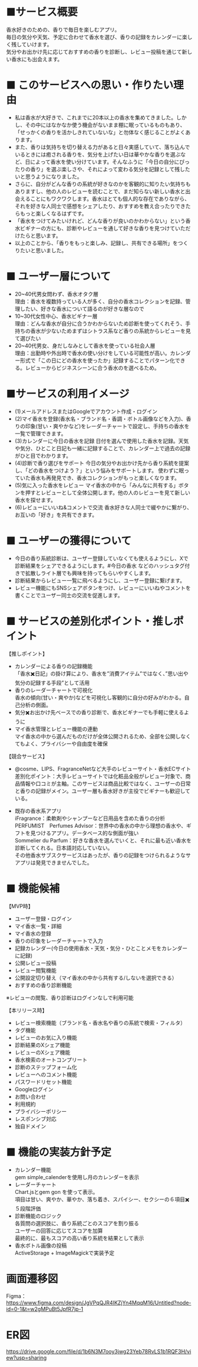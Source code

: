 # ■サービス概要
香水好きのための、香りで毎日を楽しむアプリ。  
毎日の気分や天気、予定に合わせて香水を選び、香りの記録をカレンダーに楽しく残していけます。  
気分やお出かけ先に応じておすすめの香りを診断し、レビュー投稿を通じて新しい香水にも出会えます。


# ■ このサービスへの思い・作りたい理由
* 私は香水が大好きで、これまでに20本以上の香水を集めてきました。しかし、その中にはなかなか使う機会がないまま棚に眠っているものもあり、「せっかくの香りを活かしきれていないな」と勿体なく感じることがよくあります。
* また、香りは気持ちを切り替える力があると日々実感していて、落ち込んでいるときには癒される香りを、気分を上げたい日は華やかな香りを選ぶなど、日によって香水を使い分けています。そんなふうに「今日の自分にぴったりの香り」を選ぶ楽しさや、それによって変わる気分を記録として残したいと思うようになりました。
* さらに、自分がどんな香りの系統が好きなのかを客観的に知りたい気持ちもありますし、他の人のレビューを読むことで、まだ知らない新しい香水と出会えることにもワクワクします。香水はとても個人的な存在でありながら、それを好きな人同士で感想をシェアしたり、おすすめを教え合ったりできたらもっと楽しくなるはずです。
* 「香水をつけてみたいけれど、どんな香りが良いのかわからない」という香水ビギナーの方にも、診断やレビューを通して好きな香りを見つけていただけたらと思います。
* 以上のことから、「香りをもっと楽しみ、記録し、共有できる場所」をつくりたいと思いました。


# ■ ユーザー層について
* 20~40代男女問わず、香水オタク層  
理由：香水を複数持っている人が多く、自分の香水コレクションを記録、管理したい、好きな香水について語るのが好きな層なので
* 10~30代女性中心、香水ビギナー層  
理由：どんな香水が自分に合うかわからないため診断を使ってくれそう、手持ちの香水が少ないためまずはシトラス系など香りの系統からレビューを見て選びたい
* 20~40代男女、身だしなみとして香水を使っている社会人層  
理由：出勤時や外出時で香水の使い分けをしている可能性が高い。カレンダー形式で「この日にどの香水を使ったか」記録することでパターン化できる。レビューからビジネスシーンに合う香水のを選べるため。


# ■サービスの利用イメージ
* (1)メールアドレスまたはGoogleでアカウント作成・ログイン
* (2)マイ香水を登録(香水名・ブランド名・香調・ボトル画像などを入力)、香りの印象(甘い・爽やかなど)をレーダーチャートで設定し、手持ちの香水を一覧で管理できます。
* (3)カレンダーに今日の香水を記録
日付を選んで使用した香水を記録。天気や気分、ひとこと日記も一緒に記録することで、カレンダー上で過去の記録がひと目でわかります。
* (4)診断で香り選びをサポート
今日の気分やお出かけ先から香り系統を提案し、「どの香水をつけよう？」という悩みをサポートします。
使わずに眠っていた香水も再発見でき、香水コレクションがもっと楽しくなります。
* (5)気に入った香水をレビュー
マイ香水の中から「みんなに共有する」ボタンを押すとレビューとして全体公開します。他の人のレビューを見て新しい香水を探せます。
* (6)レビューにいいね&コメントで交流
香水好きな人同士で緩やかに繋がり、お互いの「好き」を共有できます。

# ■ ユーザーの獲得について
* 今日の香り系統診断は、ユーザー登録していなくても使えるようにし、Xで診断結果をシェアできるようにします。#今日の香水 などのハッシュタグ付きで拡散しライト層でも興味を持ってもらいやすくします。  
* 診断結果からレビュー一覧に飛べるようにし、ユーザー登録に繋げます。  
* レビュー機能にもSNSシェアボタンをつけ、レビューにいいねやコメントを書くことでユーザー同士の交流を促進します。


# ■ サービスの差別化ポイント・推しポイント
【推しポイント】  
* カレンダーによる香りの記録機能  
「香水✖️日記」の掛け算により、香水を”消費アイテム”ではなく、”思い出や気分の記録する手段”として活用
* 香りのレーダーチャートで可視化  
香水の傾向(甘い・爽やか)などを可視化し客観的に自分の好みがわかる。自己分析の側面。
* 気分✖️お出かけ先ベースでの香り診断で、香水ビギナーでも手軽に使えるように  
* マイ香水管理とレビュー機能の連動  
マイ香水の中から選んだものだけが全体公開されるため、全部を公開しなくてもよく、プライバシーや自由度を確保

【競合サービス】  
* @cosme、LIPS、FragranceNetなど大手のレビューサイト・香水ECサイト  
差別化ポイント：大手レビューサイトでは化粧品全般がレビュー対象で、商品情報や口コミが主軸。このサービスは商品比較ではなく、ユーザーの日常と香りの記録がメイン。ユーザー層も香水好きが主役でビギナーも歓迎している。

* 既存の香水系アプリ  
iFragrance：柔軟剤やシャンプーなど日用品を含めた香りの分析  
PERFUMIST　Perfumes Advisor：世界中の香水の中から理想の香水や、ギフトを見つけるアプリ。データベース的な側面が強い  
Sommelier du Parfum：好きな香水を選んでいくと、それに最も近い香水を診断してくれる。日本語対応していない。  
その他香水サブスクサービスはあったが、香りの記録をつけられるようなサアプリは発見できませんでした。


# ■ 機能候補
【MVP時】  
* ユーザー登録・ログイン
* マイ香水一覧・詳細
* マイ香水の登録
* 香りの印象をレーダーチャートで入力
* 記録カレンダー(今日の使用香水・天気・気分・ひとことメモをカレンダーに記録)
* 公開レビュー投稿
* レビュー閲覧機能
* 公開設定切り替え（マイ香水の中から共有する/しないを選択できる）
* おすすめの香り診断機能

※レビューの閲覧、香り診断はログインなしで利用可能

【本リリース時】  
* レビュー検索機能（ブランド名・香水名や香りの系統で検索・フィルタ）
* タグ機能
* レビューのお気に入り機能
* 診断結果のXシェア機能
* レビューのXシェア機能
* 香水検索のオートコンプリート
* 診断のステップフォーム化
* レビューへのコメント機能
* パスワードリセット機能
* Googleログイン
* お問い合わせ
* 利用規約
* プライバシーポリシー
* レスポンシブ対応
* 独自ドメイン


# ■ 機能の実装方針予定
* カレンダー機能  
gem simple_calenderを使用し月のカレンダーを表示  
* レーダーチャート  
Chart.jsとgem gon を使って表示。  
項目は甘い、爽やか、華やか、落ち着き、スパイシー、セクシーの６項目✖️５段階評価
* 診断機能のロジック  
各質問の選択肢に、香り系統ごとのスコアを割り振る  
ユーザーの回答に応じてスコアを加算  
最終的に、最もスコアの高い香り系統を結果として表示  
* 香水ボトル画像の投稿  
ActiveStorage + ImageMagickで実装予定


# 画面遷移図
Figma：https://www.figma.com/design/JgVPqQJR4IKZjYn4MqqM16/Untitled?node-id=0-1&t=w2gMPuBt5JpfR7jp-1


# ER図
https://drive.google.com/file/d/1b6N3M7ooy3jwg23Yeb78RvLS1b1RQF3H/view?usp=sharing
